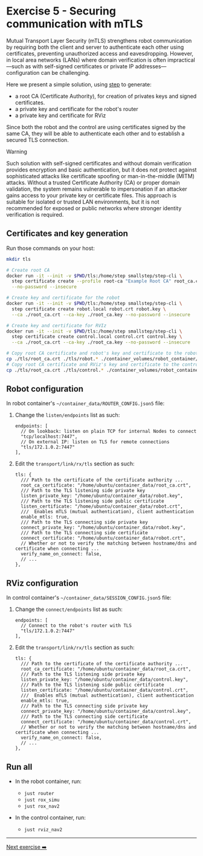 # Exercise 5 - Securing communication with mTLS

Mutual Transport Layer Security (mTLS) strengthens robot communication by requiring both the client and server to authenticate each other using certificates, preventing unauthorized access and eavesdropping. However, in local area networks (LANs) where domain verification is often impractical—such as with self-signed certificates or private IP addresses—configuration can be challenging.

Here we present a simple solution, using [step](https://smallstep.com/docs/step-cli/basic-crypto-operations/) to generate:

* a root CA (Certificate Authority), for creation of privates keys and signed certificates.
* a private key and certificate for the robot's router
* a private key and certificate for RViz

Since both the robot and the control are using certificates signed by the same CA, they will be able to authenticate each other and to establish a secured TLS connection.

> [!Warning]
>
> Such solution with self-signed certificates and without domain verification provides encryption and basic authentication, but it does not protect against sophisticated attacks like certificate spoofing or man-in-the-middle (MITM) attacks. Without a trusted Certificate Authority (CA) or proper domain validation, the system remains vulnerable to impersonation if an attacker gains access to your private key or certificate files. This approach is suitable for isolated or trusted LAN environments, but it is not recommended for exposed or public networks where stronger identity verification is required.

## Certificates and key generation

Run those commands on your host:

```bash
mkdir tls

# Create root CA
docker run -it --init -v $PWD/tls:/home/step smallstep/step-cli \
  step certificate create --profile root-ca "Example Root CA" root_ca.crt root_ca.key \
  --no-password --insecure

# Create key and certificate for the robot
docker run -it --init -v $PWD/tls:/home/step smallstep/step-cli \
  step certificate create robot.local robot.crt robot.key \
  --ca ./root_ca.crt --ca-key ./root_ca.key --no-password --insecure

# Create key and certificate for RVIz
docker run -it --init -v $PWD/tls:/home/step smallstep/step-cli \
  step certificate create control.local control.crt control.key \
  --ca ./root_ca.crt --ca-key ./root_ca.key --no-password --insecure

# Copy root CA certificate and robot's key and certificate to the robot container
cp ./tls/root_ca.crt ./tls/robot.* ./container_volumes/robot_container/
# Copy root CA certificate and RViz's key and certificate to the control container
cp ./tls/root_ca.crt ./tls/control.* ./container_volumes/robot_container/
```

## Robot configuration

In robot container's `~/container_data/ROUTER_CONFIG.json5` file:

1. Change the `listen/endpoints` list as such:

    ```json5
    endpoints: [
      // On lookback: listen on plain TCP for internal Nodes to connect
      "tcp/localhost:7447",
      // On external IP: listen on TLS for remote connections
      "tls/172.1.0.2:7447"
    ],
    ```

2. Edit the `transport/link/rx/tls` section as such:

    ```json5
    tls: {
      /// Path to the certificate of the certificate authority ...
      root_ca_certificate: "/home/ubuntu/container_data/root_ca.crt",
      /// Path to the TLS listening side private key
      listen_private_key: "/home/ubuntu/container_data/robot.key",
      /// Path to the TLS listening side public certificate
      listen_certificate: "/home/ubuntu/container_data/robot.crt",
      ///  Enables mTLS (mutual authentication), client authentication
      enable_mtls: true,
      /// Path to the TLS connecting side private key
      connect_private_key: "/home/ubuntu/container_data/robot.key",
      /// Path to the TLS connecting side certificate
      connect_certificate: "/home/ubuntu/container_data/robot.crt",
      // Whether or not to verify the matching between hostname/dns and certificate when connecting ...
      verify_name_on_connect: false,
      // ...
    },
    ```

## RViz configuration

In control container's `~/container_data/SESSION_CONFIG.json5` file:

1. Change the `connect/endpoints` list as such:

    ```json5
    endpoints: [
      // Connect to the robot's router with TLS
      "tls/172.1.0.2:7447"
    ],
    ```

2. Edit the `transport/link/rx/tls` section as such:

    ```json5
    tls: {
      /// Path to the certificate of the certificate authority ...
      root_ca_certificate: "/home/ubuntu/container_data/root_ca.crt",
      /// Path to the TLS listening side private key
      listen_private_key: "/home/ubuntu/container_data/control.key",
      /// Path to the TLS listening side public certificate
      listen_certificate: "/home/ubuntu/container_data/control.crt",
      ///  Enables mTLS (mutual authentication), client authentication
      enable_mtls: true,
      /// Path to the TLS connecting side private key
      connect_private_key: "/home/ubuntu/container_data/control.key",
      /// Path to the TLS connecting side certificate
      connect_certificate: "/home/ubuntu/container_data/control.crt",
      // Whether or not to verify the matching between hostname/dns and certificate when connecting ...
      verify_name_on_connect: false,
      // ...
    },
    ```

## Run all

* In the robot container, run:

  * `just router`
  * `just rox_simu`
  * `just rox_nav2`

* In the control container, run:

  * `just rviz_nav2`

---
[Next exercise ➡️](ex-6.md)
